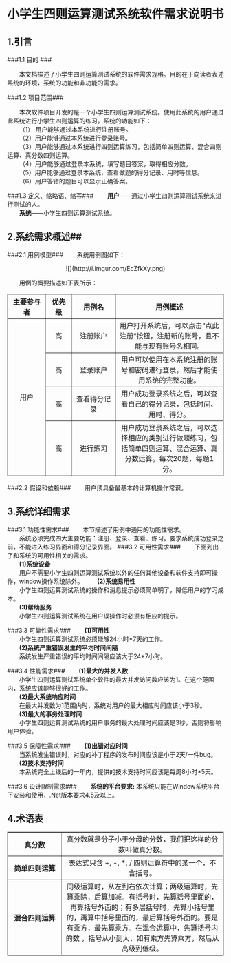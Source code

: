 # <center>小学生四则运算测试系统软件需求说明书</center> #
## 1.引言 ##
###1.1 目的  ###

&emsp;&emsp;本文档描述了小学生四则运算测试系统的软件需求规格。目的在于向读者表述系统的环境，系统的功能和非功能的需求。

###1.2	项目范围###

&emsp;&emsp;本次软件项目开发的是一个小学生四则运算测试系统。使用此系统的用户通过此系统进行小学生四则运算的练习。系统的功能如下：  
&emsp;&emsp;（1）	用户能够通过本系统进行注册账号。  
&emsp;&emsp;（2）用户能够通过本系统进行登录账号。  
&emsp;&emsp;（3）用户能够通过本系统进行四则运算练习，包括简单四则运算、混合四则运算、真分数四则运算。  
&emsp;&emsp;（4）用户能够通过登录本系统，填写题目答案，取得相应分数。  
&emsp;&emsp;（5）用户能够通过登录本系统，查看做题的得分记录、用时等信息。   
&emsp;&emsp;（6）用户答错的题目可以显示正确答案。

###1.3	定义、缩略语、缩写###
&emsp;&emsp;**用户**——通过小学生四则运算测试系统来进行测试的人。  
&emsp;&emsp;**系统**——小学生四则运算测试系统。

## 2.系统需求概述##

###2.1	用例模型###
&emsp;&emsp;系统用例图如下：  
<center>
  ![](http://i.imgur.com/EcZfkXy.png)  
</center>

&emsp;&emsp;用例的概要描述如下表所示：
<table class="table table-striped table-condensed" border="1" cellspacing="0" align="center" frame="box">
	<tr valign="middle" align="center">
		<th>主要参与者</th>
		<th>优先级</th>
		<th>用例名</th>
		<th width="50%">用例概述</th>
	</tr>
    <tr valign="middle" align="center">
		<td rowspan="4">用户</td>
		<td>高</td>
		<td>注册账户</td>
		<td>用户打开系统后，可以点击“点此注册”按钮，注册新的账号，且不能与现有账号名相同。</td>
	</tr>
    <tr valign="middle" align="center">
		<td>高</td>
		<td>登录账户</td>
		<td>用户可以使用在本系统注册的账号和密码进行登录，然后才能使用系统的完整功能。</td>
	</tr>
    <tr valign="middle" align="center">
		<td>高</td>
		<td>查看得分记录</td>
		<td>用户成功登录系统之后，可以查看自己的得分记录，包括时间、用时、得分。</td>
	</tr>
    <tr valign="middle" align="center">
		<td>高</td>
		<td>进行练习</td>
		<td>用户成功登录系统之后，可以选择相应的类别进行做题练习，包括简单四则运算、混合运算、真分数运算。每次20题，每题1分。</td>
	</tr>
</table>

###2.2	假设和依赖###
&emsp;&emsp;用户须具备最基本的计算机操作常识。

## 3.系统详细需求 ##

###3.1	功能性需求###
&emsp;&emsp;本节描述了用例中通用的功能性需求。  
&emsp;&emsp;系统必须完成四大主要功能：注册、登录、查看、练习。要求系统成功登录之前，不能进入练习界面和得分记录界面。
###3.2	可用性需求###
&emsp;&emsp;下面列出了和系统的可用性相关的需求。  
&emsp;&emsp;**(1)系统设备**  
&emsp;&emsp;用户不需要小学生四则运算测试系统以外的任何其他设备和软件支持即可操作，window操作系统除外。
&emsp;&emsp;**(2)系统易用性**  
&emsp;&emsp;小学生四则运算测试系统的操作和消息提示必须简单明了，降低用户的学习成本。  
&emsp;&emsp;**(3)帮助服务**  
&emsp;&emsp;小学生四则运算测试系统在用户误操作时必须有相应的提示。

###3.3	可靠性需求###
&emsp;&emsp;**(1)可用性**  
&emsp;&emsp;小学生四则运算测试系统必须能够24小时\*7天的工作。  
&emsp;&emsp;**(2)系统严重错误发生的平均时间间隔**  
&emsp;&emsp;系统发生严重错误的平均时间间隔应该大于24\*7小时。

###3.4	性能需求###
&emsp;&emsp;**(1)最大的并发人数**  
&emsp;&emsp;小学生四则运算测试系统单个软件的最大并发访问数应该为1。在这个范围内，系统应该能够很好的工作。  
&emsp;&emsp;**(2)最大系统响应时间**  
&emsp;&emsp;在最大并发数为1范围内时，系统对用户的最大相应时间应该小于3秒。  
&emsp;&emsp;**(3)最大的事务处理时间**  
&emsp;&emsp;小学生四则运算测试系统的用户事务的最大处理时间应该是3秒，否则将影响用户体验。

###3.5	保障性需求###
&emsp;&emsp;**(1)出错对应时间**  
&emsp;&emsp;当系统发生错误时，对应的补丁程序的发布时间应该是小于2天/一件bug。  
&emsp;&emsp;**(2)技术支持时间**  
&emsp;&emsp;本系统完全上线后的一年内，提供的技术支持时间应该是每周8小时\*5天。

###3.6	设计限制需求###
&emsp;&emsp;**系统的平台要求:**
本系统只能在Window系统平台下安装和使用，.Net版本要求4.5及以上。

## 4.术语表 ##
<table class="table table-striped table-condensed" border="1" cellspacing="0" align="center" frame="box">
    <tr valign="middle" align="center">
        <th>真分数</th>
        <td width="75%">真分数就是分子小于分母的分数，我们把这样的分数叫做真分数。</td>
    </tr>
    <tr valign="middle" align="center">
        <th>简单四则运算</th>
        <td>表达式只含 +, -, *, / 四则运算符中的某一个，不含括号。</td>
    </tr>
    <tr valign="middle" align="center">
        <th>混合四则运算</th>
        <td>同级运算时，从左到右依次计算；两级运算时，先算乘除，后算加减。有括号时，先算括号里面的，再算括号外面的；有多层括号时，先算小括号里的，再算中括号里面的，最后算括号外面的。要是有乘方，最先算乘方。在混合运算中，先算括号内的数 ，括号从小到大，如有乘方先算乘方，然后从高级到低级。</td>
    </tr>
</table>

